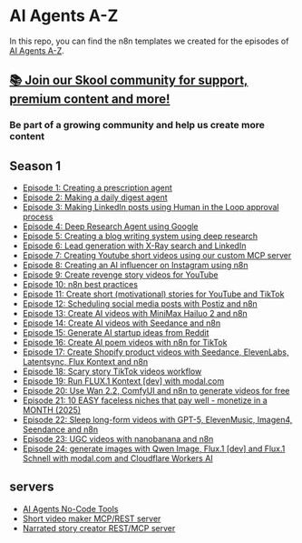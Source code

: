 # AI Agents A-Z

In this repo, you can find the n8n templates we created for the episodes of [AI Agents A-Z](https://www.youtube.com/channel/UCloXqLhp_KGhHBe1kwaL2Tg).

## [📚 Join our Skool community for support, premium content and more!](https://www.skool.com/ai-agents-az/about)

### Be part of a growing community and help us create more content

## Season 1

- [Episode 1: Creating a prescription agent](episode_1)
- [Episode 2: Making a daily digest agent](episode_2)
- [Episode 3: Making LinkedIn posts using Human in the Loop approval process](episode_3)
- [Episode 4: Deep Research Agent using Google](episode_4)
- [Episode 5: Creating a blog writing system using deep research](episode_5)
- [Episode 6: Lead generation with X-Ray search and LinkedIn](episode_6)
- [Episode 7: Creating Youtube short videos using our custom MCP server](episode_7)
- [Episode 8: Creating an AI influencer on Instagram using n8n](episode_8)
- [Episode 9: Create revenge story videos for YouTube](episode_9)
- [Episode 10: n8n best practices](episode_10)
- [Episode 11: Create short (motivational) stories for YouTube and TikTok](episode_11)
- [Episode 12: Scheduling social media posts with Postiz and n8n](episode_12)
- [Episode 13: Create AI videos with MiniMax Hailuo 2 and n8n](episode_13)
- [Episode 14: Create AI videos with Seedance and n8n](episode_14)
- [Episode 15: Generate AI startup ideas from Reddit](episode_15)
- [Episode 16: Create AI poem videos with n8n for TikTok](episode_16)
- [Episode 17: Create Shopify product videos with Seedance, ElevenLabs, Latentsync, Flux Kontext and n8n](episode_17)
- [Episode 18: Scary story TikTok videos workflow](episode_18)
- [Episode 19: Run FLUX.1 Kontext [dev] with modal.com](episode_19)
- [Episode 20: Use Wan 2.2, ComfyUI and n8n to generate videos for free](episode_20)
- [Episode 21: 10 EASY faceless niches that pay well - monetize in a MONTH (2025)](episode_21)
- [Episode 22: Sleep long-form videos with GPT-5, ElevenMusic, Imagen4, Seendance and n8n](episode_22)
- [Episode 23: UGC videos with nanobanana and n8n](episode_23)
- [Episode 24: generate images with Qwen Image, Flux.1 [dev] and Flux.1 Schnell with modal.com and Cloudflare Workers AI](episode_24)

## servers

- [AI Agents No-Code Tools](https://hub.docker.com/r/gyoridavid/ai-agents-no-code-tools)
- [Short video maker MCP/REST server](https://github.com/gyoridavid/short-video-maker)
- [Narrated story creator REST/MCP server](https://hub.docker.com/r/gyoridavid/narrated-story-creator)
